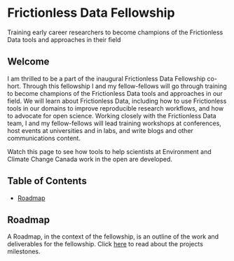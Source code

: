 # Frictionless Data Fellowship 
Training early career researchers to become champions of the Frictionless Data tools and approaches in their field

## Welcome
I am thrilled to be a part of the inaugural Frictionless Data Fellowship co-hort. Through this fellowship I and my fellow-fellows will go through training to become champions of the Frictionless Data tools and approaches in our field. We will learn about Frictionless Data, including how to use Frictionless tools in our domains to improve reproducible research workflows, and how to advocate for open science. Working closely with the Frictionless Data team, I and my fellow-fellows will lead training workshops at conferences, host events at universities and in labs, and write blogs and other communications content.

Watch this page to see how tools to help scientists at Environment and Climate Change Canada work in the open are developed. 

## Table of Contents
* [Roadmap](#Roadmap)

## Roadmap
A Roadmap, in the context of the fellowship, is an outline of the work and deliverables for the fellowship. Click [here][link_roadmap] to read about the projects milestones. 

[link_roadmap]: https://github.com/Monsauce/frictionless_data_fellowship/blob/master/Roadmap.md
